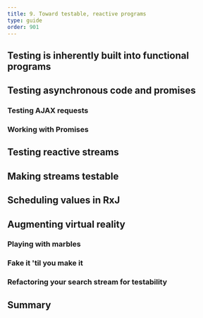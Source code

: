 ```yaml
---
title: 9. Toward testable, reactive programs
type: guide
order: 901
---
```


## Testing is inherently built into functional programs

## Testing asynchronous code and promises

### Testing AJAX requests

### Working with Promises

## Testing reactive streams

## Making streams testable

## Scheduling values in RxJ

## Augmenting virtual reality

### Playing with marbles

### Fake it 'til you make it

### Refactoring your search stream for testability

## Summary
